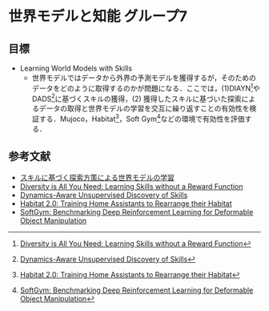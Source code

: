 # 世界モデルと知能 グループ7

## 目標

* Learning World Models with Skills
  * 世界モデルではデータから外界の予測モデルを獲得するが，そのためのデータをどのように取得するのかが問題になる．ここでは，(1)DIAYN[^1]やDADS[^2]に基づくスキルの獲得，(2) 獲得したスキルに基づいた探索によるデータの取得と世界モデルの学習を交互に繰り返すことの有効性を検証する．Mujoco，Habitat[^3]，Soft Gym[^4]などの環境で有効性を評価する．

## 参考文献

* [スキルに基づく探索方策による世界モデルの学習](https://www.jstage.jst.go.jp/article/pjsai/JSAI2021/0/JSAI2021_2J4GS8c05/_pdf/-char/ja)
* [Diversity is All You Need: Learning Skills without a Reward Function](https://arxiv.org/abs/1802.06070)
* [Dynamics-Aware Unsupervised Discovery of Skills](https://arxiv.org/abs/1907.01657)
* [Habitat 2.0: Training Home Assistants to Rearrange their Habitat](https://arxiv.org/abs/2106.14405)
* [SoftGym: Benchmarking Deep Reinforcement Learning for Deformable Object Manipulation](https://arxiv.org/abs/2011.07215)

[^1]: [Diversity is All You Need: Learning Skills without a Reward Function](https://arxiv.org/abs/1802.06070)
[^2]: [Dynamics-Aware Unsupervised Discovery of Skills](https://arxiv.org/abs/1907.01657)
[^3]: [Habitat 2.0: Training Home Assistants to Rearrange their Habitat](https://arxiv.org/abs/2106.14405)
[^4]: [SoftGym: Benchmarking Deep Reinforcement Learning for Deformable Object Manipulation](https://arxiv.org/abs/2011.07215)
